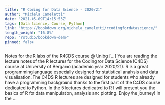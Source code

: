 ```yaml
---
title: "R Coding for Data Science - 2020/21"
author: "Michela Cameletti"
date: "2021-05-09T14:15:53Z"
tags: [Data Science, Course, Python]
link: "https://bookdown.org/michela_cameletti/rcodingfordatascience/"
length_weight: "16.8%"
repo: "rstudio/bookdown-demo"
pinned: false
---
```


Notes for the R labs of the R4CDS course @ Unibg [...] You are reading the lecture notes of the R lectures for the Coding for Data Science (C4DS) course at University of Bergamo (academic year 2020/21). R is a great programming language especially designed for statistical analysis and data visualisation. The C4DS R lectures are designed for students who already have a programming background thanks to the first part of the C4DS course dedicated to Python. In the 5 lectures dedicated to R I will present you the basics of R for data manipulation, analysis and plotting. Enjoy the journey! In the ...
